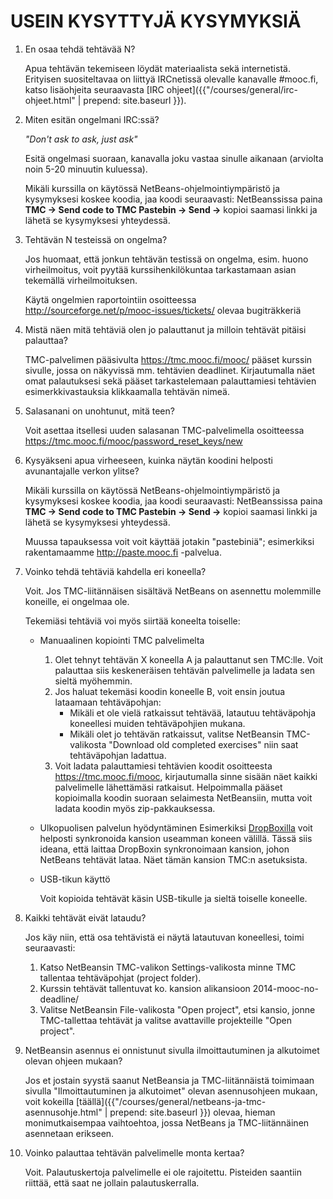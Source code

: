 # USEIN KYSYTTYJÄ KYSYMYKSIÄ

1. En osaa tehdä tehtävää N?

	Apua tehtävän tekemiseen löydät materiaalista sekä internetistä. Erityisen suositeltavaa on liittyä IRCnetissä olevalle kanavalle #mooc.fi, katso lisäohjeita seuraavasta [IRC ohjeet]({{"/courses/general/irc-ohjeet.html" | prepend: site.baseurl }}).

2. Miten esitän ongelmani IRC:ssä?

	*"Don't ask to ask, just ask"*

	Esitä ongelmasi suoraan, kanavalla joku vastaa sinulle aikanaan (arviolta noin 5-20 minuutin kuluessa). 

	Mikäli kurssilla on käytössä NetBeans-ohjelmointiympäristö ja kysymyksesi koskee koodia, jaa koodi seuraavasti: NetBeanssissa paina **TMC -> Send code to TMC Pastebin -> Send ->** kopioi saamasi linkki ja lähetä se kysymyksesi yhteydessä.

3. Tehtävän N testeissä on ongelma?

	Jos huomaat, että jonkun tehtävän testissä on ongelma, esim. huono virheilmoitus, voit pyytää kurssihenkilökuntaa tarkastamaan asian tekemällä virheilmoituksen. 

	Käytä ongelmien raportointiin osoitteessa <http://sourceforge.net/p/mooc-issues/tickets/> olevaa bugiträkkeriä

4. Mistä näen mitä tehtäviä olen jo palauttanut ja milloin tehtävät pitäisi palauttaa?

	TMC-palvelimen pääsivulta <https://tmc.mooc.fi/mooc/> pääset kurssin sivulle, jossa on näkyvissä mm. tehtävien deadlinet. Kirjautumalla näet omat palautuksesi sekä pääset tarkastelemaan palauttamiesi tehtävien esimerkkivastauksia klikkaamalla tehtävän nimeä.

5. Salasanani on unohtunut, mitä teen?

	Voit asettaa itsellesi uuden salasanan TMC-palvelimella osoitteessa <https://tmc.mooc.fi/mooc/password_reset_keys/new>

6. Kysyäkseni apua virheeseen, kuinka näytän koodini helposti avunantajalle verkon ylitse?

	Mikäli kurssilla on käytössä NetBeans-ohjelmointiympäristö ja kysymyksesi koskee koodia, jaa koodi seuraavasti: NetBeanssissa paina **TMC -> Send code to TMC Pastebin -> Send ->** kopioi saamasi linkki ja lähetä se kysymyksesi yhteydessä.

	Muussa tapauksessa voit voit käyttää jotakin "pastebiniä"; esimerkiksi rakentamaamme <http://paste.mooc.fi> -palvelua.

7. Voinko tehdä tehtäviä kahdella eri koneella?

	Voit. Jos TMC-liitännäisen sisältävä NetBeans on asennettu molemmille koneille, ei ongelmaa ole.

	Tekemiäsi tehtäviä voi myös siirtää koneelta toiselle:
	- Manuaalinen kopiointi TMC palvelimelta
		1. Olet tehnyt tehtävän X koneella A ja palauttanut sen TMC:lle. Voit palauttaa siis keskeneräisen tehtävän palvelimelle ja ladata sen sieltä myöhemmin.
		2. Jos haluat tekemäsi koodin koneelle B, voit ensin joutua lataamaan tehtäväpohjan:
			- Mikäli et ole vielä ratkaissut tehtävää, latautuu tehtäväpohja koneellesi muiden tehtäväpohjien mukana.
			- Mikäli olet jo tehtävän ratkaissut, valitse NetBeansin TMC-valikosta "Download old completed exercises" niin saat tehtäväpohjan ladattua.
		3. Voit ladata palauttamiesi tehtävien koodit osoitteesta <https://tmc.mooc.fi/mooc>, kirjautumalla sinne sisään näet kaikki palvelimelle lähettämäsi ratkaisut. Helpoimmalla pääset kopioimalla koodin suoraan selaimesta NetBeansiin, mutta voit ladata koodin myös zip-pakkauksessa.
	- Ulkopuolisen palvelun hyödyntäminen
		Esimerkiksi [DropBoxilla](https://www.dropbox.com/) voit helposti synkronoida kansion useamman koneen välillä. Tässä siis ideana, että laittaa DropBoxin synkronoimaan kansion, johon NetBeans tehtävät lataa. Näet tämän kansion TMC:n asetuksista.
	- USB-tikun käyttö
		
		Voit kopioida tehtävät käsin USB-tikulle ja sieltä toiselle koneelle.
8. Kaikki tehtävät eivät lataudu?

	Jos käy niin, että osa tehtävistä ei näytä latautuvan koneellesi, toimi seuraavasti:

	1. Katso NetBeansin TMC-valikon Settings-valikosta minne TMC tallentaa tehtäväpohjat (project folder).
	2. Kurssin tehtävät tallentuvat ko. kansion alikansioon 2014-mooc-no-deadline/
	3. Valitse NetBeansin File-valikosta "Open project", etsi kansio, jonne TMC-tallettaa tehtävät ja valitse avattaville projekteille "Open project".
9. NetBeansin asennus ei onnistunut sivulla ilmoittautuminen ja alkutoimet olevan ohjeen mukaan?

	Jos et jostain syystä saanut NetBeansia ja TMC-liitännäistä toimimaan sivulla "Ilmoittautuminen ja alkutoimet" olevan asennusohjeen mukaan, voit kokeilla [täällä]({{"/courses/general/netbeans-ja-tmc-asennusohje.html" | prepend: site.baseurl }}) olevaa, hieman monimutkaisempaa vaihtoehtoa, jossa NetBeans ja TMC-liitännäinen asennetaan erikseen.

10. Voinko palauttaa tehtävän palvelimelle monta kertaa?

	Voit. Palautuskertoja palvelimelle ei ole rajoitettu. Pisteiden saantiin riittää, että saat ne jollain palautuskerralla.